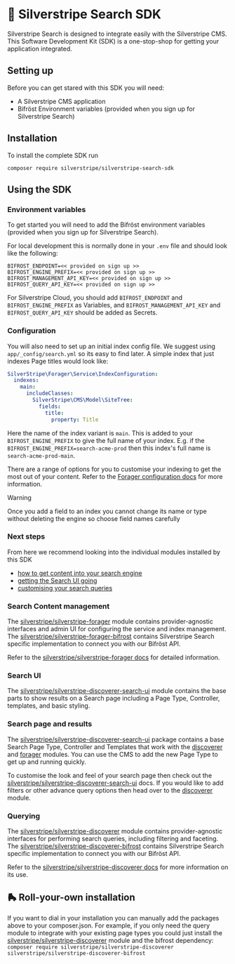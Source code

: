 # 🧰 Silverstripe Search SDK

Silverstripe Search is designed to integrate easily with the Silverstripe CMS. This Software Development Kit (SDK) is a one-stop-shop for getting your application integrated.

## Setting up

Before you can get stared with this SDK you will need:

- A Silverstripe CMS application
- Bifröst Environment variables (provided when you sign up for Silverstripe Search)

## Installation

To install the complete SDK run

```
composer require silverstripe/silverstripe-search-sdk
```

## Using the SDK

### Environment variables

To get started you will need to add the Bifröst environment variables (provided when you sign up for Silverstripe Search). 

For local development this is normally done in your `.env` file and should look like the following:

```
BIFROST_ENDPOINT=<< provided on sign up >>
BIFROST_ENGINE_PREFIX=<< provided on sign up >>
BIFROST_MANAGEMENT_API_KEY=<< provided on sign up >>
BIFROST_QUERY_API_KEY=<< provided on sign up >>
```

For Silverstripe Cloud, you should add `BIFROST_ENDPOINT` and `BIFROST_ENGINE_PREFIX` as Variables, and `BIFROST_MANAGEMENT_API_KEY` and `BIFROST_QUERY_API_KEY` should be added as Secrets.

### Configuration

You will also need to set up an initial index config file. We suggest using `app/_config/search.yml` so its easy to find later. A simple index that just indexes Page titles would look like:

```YAML
SilverStripe\Forager\Service\IndexConfiguration:
  indexes:
    main:
      includeClasses:
        SilverStripe\CMS\Model\SiteTree:
          fields:
            title:
              property: Title
``` 

Here the name of the index variant is `main`. This is added to your `BIFROST_ENGINE_PREFIX` to give the full name of your index. E.g. if the `BIFROST_ENGINE_PREFIX=search-acme-prod` then this index's full name is `search-acme-prod-main`.

There are a range of options for you to customise your indexing to get the most out of your content. Refer to the [Forager configuration docs](https://github.com/silverstripeltd/silverstripe-forager/blob/1.0.0/docs/en/configuration.md) for more information. 

> [!WARNING]
> Once you add a field to an index you cannot change its name or type without deleting the engine so choose field names carefully

### Next steps

From here we recommend looking into the individual modules installed by this SDK
- [how to get content into your search engine](#search-content-management)
- [getting the Search UI going](#search-ui)
- [customising your search queries](#querying)

### Search Content management

The [silverstripe/silverstripe-forager](https://github.com/silverstripeltd/silverstripe-forager) module contains provider-agnostic interfaces and admin UI for configuring the service and index management. The [silverstripe/silverstripe-forager-bifrost](https://github.com/silverstripeltd/silverstripe-forager-bifrost) contains Silverstripe Search specific implementation to connect you with our Bifröst API. 

Refer to the [silverstripe/silverstripe-forager docs](https://github.com/silverstripeltd/silverstripe-forager) for detailed information.

### Search UI

The [silverstripe/silverstripe-discoverer-search-ui](https://github.com/silverstripeltd/silverstripe-discoverer-search-ui) module contains the base parts to show results on a Search page including a Page Type, Controller, templates, and basic styling.

### Search page and results

The [silverstripe/silverstripe-discoverer-search-ui](https://github.com/silverstripeltd/silverstripe-discoverer-search-ui) package contains a base Search Page Type, Controller and Templates that work with the [discoverer](https://github.com/silverstripeltd/silverstripe-discoverer) and [forager](https://github.com/silverstripeltd/silverstripe-forager) modules. You can use the CMS to add the new Page Type to get up and running quickly.

To customise the look and feel of your search page then check out the [silverstripe/silverstripe-discoverer-search-ui](https://github.com/silverstripeltd/silverstripe-discoverer-search-ui) docs. If you would like to add filters or other advance query options then head over to the [discoverer](https://github.com/silverstripeltd/silverstripe-discoverer) module. 

### Querying

The [silverstripe/silverstripe-discoverer](https://github.com/silverstripeltd/silverstripe-discoverer) module contains provider-agnostic interfaces for performing search queries, including filtering and faceting. The [silverstripe/silverstripe-discoverer-bifrost](https://github.com/silverstripeltd/silverstripe-discoverer-bifrost) contains Silverstripe Search specific implementation to connect you with our Bifröst API. 

Refer to the [silverstripe/silverstripe-discoverer docs](https://github.com/silverstripeltd/silverstripe-discoverer) for more information on its use.


## 🛼 Roll-your-own installation

If you want to dial in your installation you can manually add the packages above to your composer.json. For example, if you only need the query module to integrate with your existing page types you could just install the [silverstripe/silverstripe-discoverer](https://github.com/silverstripeltd/silverstripe-discoverer) module and the bifrost dependency: `composer require silverstripe/silverstripe-discoverer silverstripe/silverstripe-discoverer-bifrost`